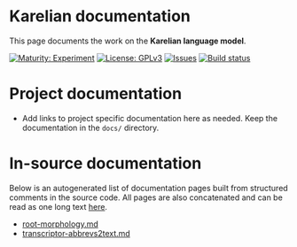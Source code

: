 # Karelian documentation

This page documents the work on the **Karelian language model**. 

[![Maturity: Experiment](https://img.shields.io/badge/Maturity-Experiment-black.svg)](https://giellalt.github.io/MaturityClassification.html)
[![License: GPLv3](https://img.shields.io/badge/License-GPLv3-blue.svg)](https://www.gnu.org/licenses/gpl-3.0)
[![Issues](https://img.shields.io/github/issues/giellalt/lang-krl)](https://github.com/giellalt/lang-krl/issues)
[![Build status](https://github.com/giellalt/lang-krl/workflows/Speller%20CI+CD/badge.svg)](https://github.com/giellalt/lang-krl/actions)

# Project documentation

* Add links to project specific documentation here as needed. Keep the documentation in the `docs/` directory.

# In-source documentation

Below is an autogenerated list of documentation pages built from structured comments in the source code. All pages are also concatenated and can be read as one long text [here](krl.md).
* [root-morphology.md](root-morphology.md)
* [transcriptor-abbrevs2text.md](transcriptor-abbrevs2text.md)
